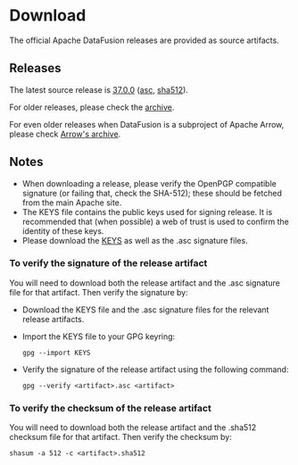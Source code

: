 <!---
  Licensed to the Apache Software Foundation (ASF) under one
  or more contributor license agreements.  See the NOTICE file
  distributed with this work for additional information
  regarding copyright ownership.  The ASF licenses this file
  to you under the Apache License, Version 2.0 (the
  "License"); you may not use this file except in compliance
  with the License.  You may obtain a copy of the License at

    http://www.apache.org/licenses/LICENSE-2.0

  Unless required by applicable law or agreed to in writing,
  software distributed under the License is distributed on an
  "AS IS" BASIS, WITHOUT WARRANTIES OR CONDITIONS OF ANY
  KIND, either express or implied.  See the License for the
  specific language governing permissions and limitations
  under the License.
-->

# Download

The official Apache DataFusion releases are provided as source artifacts.

## Releases

The latest source release is [37.0.0][source-link] ([asc][asc-link],
[sha512][sha512-link]).

[source-link]: https://www.apache.org/dyn/closer.lua/arrow/arrow-datafusion-37.0.0/apache-arrow-datafusion-37.0.0.tar.gz?action=download
[asc-link]: https://downloads.apache.org/arrow/arrow-datafusion-37.0.0/apache-arrow-datafusion-37.0.0.tar.gz.asc
[sha512-link]: https://downloads.apache.org/arrow/arrow-datafusion-37.0.0/apache-arrow-datafusion-37.0.0.tar.gz.sha512

For older releases, please check the [archive](https://archive.apache.org/dist/datafusion/).

For even older releases when DataFusion is a subproject of Apache Arrow, please check [Arrow's archive](https://archive.apache.org/dist/arrow/).

## Notes

- When downloading a release, please verify the OpenPGP compatible signature (or failing that, check the SHA-512); these should be fetched from the main Apache site.
- The KEYS file contains the public keys used for signing release. It is recommended that (when possible) a web of trust is used to confirm the identity of these keys.
- Please download the [KEYS](https://downloads.apache.org/datafusion/KEYS) as well as the .asc signature files.

### To verify the signature of the release artifact

You will need to download both the release artifact and the .asc signature file for that artifact. Then verify the signature by:

- Download the KEYS file and the .asc signature files for the relevant release artifacts.
- Import the KEYS file to your GPG keyring:

  ```shell
  gpg --import KEYS
  ```

- Verify the signature of the release artifact using the following command:

  ```shell
  gpg --verify <artifact>.asc <artifact>
  ```

### To verify the checksum of the release artifact

You will need to download both the release artifact and the .sha512 checksum file for that artifact. Then verify the checksum by:

```shell
shasum -a 512 -c <artifact>.sha512
```
